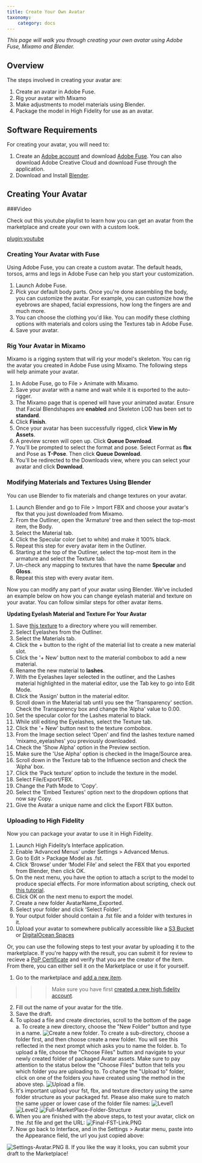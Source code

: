 ```yaml
---
title: Create Your Own Avatar
taxonomy:
    category: docs
---
```


*This page will walk you through creating your own avatar using Adobe Fuse, Mixamo and Blender.*

## Overview

The steps involved in creating your avatar are:

1. Create an avatar in Adobe Fuse.
2. Rig your avatar with Mixamo
3. Make adjustments to model materials using Blender.
4. Package the model in High Fidelity for use as an avatar.

## Software Requirements

For creating your avatar, you will need to:

1. Create an [Adobe account](http://adobe.com/) and download [Adobe Fuse](https://www.adobe.com/products/fuse.html). You can also download Adobe Creative Cloud and download Fuse through the application.
2. Download and Install [Blender](https://www.blender.org/).

## Creating Your Avatar

###Video

Check out this youtube playlist to learn how you can get an avatar from the marketplace and create your own with a custom look.

[plugin:youtube](https://www.youtube.com/watch?v=6NfiH4rdVRM)

### Creating Your Avatar with Fuse

Using Adobe Fuse, you can create a custom avatar. The default heads, torsos, arms and legs in Adobe Fuse can help you start your customization.

1. Launch Adobe Fuse.
2. Pick your default body parts. Once you're done assembling the body, you can customize the avatar. For example, you can customize how the eyebrows are shaped, facial expressions, how long the fingers are and much more.
3. You can choose the clothing you'd like. You can modify these clothing options with materials and colors using the Textures tab in Adobe Fuse.
4. Save your avatar.

### Rig Your Avatar in Mixamo

Mixamo is a rigging system that will rig your model's skeleton. You can rig the avatar you created in Adobe Fuse using Mixamo. The following steps will help animate your avatar.

1. In Adobe Fuse, go to File > Animate with Mixamo.
2. Save your avatar with a name and wait while it is exported to the auto-rigger.
3. The Mixamo page that is opened will have your animated avatar. Ensure that Facial Blendshapes are **enabled** and Skeleton LOD has been set to **standard**.
4. Click **Finish**.
5. Once your avatar has been successfully rigged, click **View in My Assets**.
6. A preview screen will open up. Click **Queue Download**.
7. You'll be prompted to select the format and pose. Select Format as **fbx** and Pose as **T-Pose**. Then click **Queue Download**.
8. You'll be redirected to the Downloads view, where you can select your avatar and click **Download**.

### Modifying Materials and Textures Using Blender

You can use Blender to fix materials and change textures on your avatar.

1. Launch Blender and go to File > Import FBX and choose your avatar's fbx that you just downloaded from Mixamo.
2. From the Outliner, open the 'Armature' tree and then select the top-most item, the Body.
3. Select the Material tab.
4. Click the Specular color (set to white) and make it 100% black.
5. Repeat this step for every avatar item in the Outliner.
6. Starting at the top of the Outliner, select the top-most item in the armature and select the Texture tab.
7. Un-check any mapping to textures that have the name **Specular** and **Gloss**.
8. Repeat this step with every avatar item.

Now you can modify any part of your avatar using Blender. We've included an example below on how you can change eyelash material and texture on your avatar. You can follow similar steps for other avatar items.

**Updating Eyelash Material and Texture For Your Avatar**

1. Save [this texture](http://hifi-content.s3.amazonaws.com/DomainContent/Event%20/Images/mixamo_eyelashes.png) to a directory where you will remember.
2. Select Eyelashes from the Outliner.
3. Select the Materials tab.
4. Click the + button to the right of the material list to create a new material slot.
5. Click the '+ New' button next to the material combobox to add a new material.
6. Rename the new material to **lashes**.
7. With the Eyelashes layer selected in the outliner, and the Lashes material highlighted in the material editor, use the Tab key to go into Edit Mode.
8. Click the ‘Assign' button in the material editor.
9. Scroll down in the Material tab until you see the ‘Transparency' section. Check the Transparency box and change the ‘Alpha' value to 0.00.
10. Set the specular color for the Lashes material to black.
11. While still editing the Eyelashes, select the Texture tab.
12. Click the '+ New' button next to the texture combobox.
13. From the Image section select ‘Open' and find the lashes texture named ‘mixamo_eyelashes' you previously downloaded.
14. Check the 'Show Alpha' option in the Preview section.
15. Make sure the 'Use Alpha' option is checked in the Image/Source area.
16. Scroll down in the Texture tab to the Influence section and check the ‘Alpha’ box.
17. Click the ‘Pack texture’ option to include the texture in the model.
18. Select File/Export/FBX.
19. Change the Path Mode to ‘Copy'.
20. Select the 'Embed Textures' option next to the dropdown options that now say Copy.
21. Give the Avatar a unique name and click the Export FBX button.

### Uploading to High Fidelity

Now you can package your avatar to use it in High Fidelity.

1. Launch High Fidelity’s Interface application.
2. Enable ‘Advanced Menus’ under Settings > Advanced Menus.
3. Go to Edit > Package Model as .fst.
4. Click ‘Browse’ under ‘Model File’ and select the FBX that you exported from Blender, then click OK.
5. On the next menu, you have the option to attach a script to the model to produce special effects. For more information about scripting, check out [this tutorial](https://docs.highfidelity.com/learn-with-us/get-started-with-scripting).
6. Click OK on the next menu to export the model.
7. Create a new folder AvatarName_Exported.
8. Select your folder and click ‘Select Folder’.
9. Your output folder should contain a .fst file and a folder with textures in it.
10. Upload your avatar to somewhere publically accessible like a [S3 Bucket](https://aws.amazon.com/s3/) or [DigitalOcean Spaces](https://www.digitalocean.com/products/spaces/)

Or, you can use the following steps to test your avatar by uploading it to the marketplace. If you're happy with the result, you can submit it for review to recieve a [PoP Certificate](https://docs.highfidelity.com/high-fidelity-commerce/basics/pop) and verify that you are the creator of the item. From there, you can either sell it on the Marketplace or use it for yourself. 

1. Go to the marketplace and [add a new item](https://highfidelity.com/marketplace/items/new).
>>> Make sure you have first [created a new high fidelity account](https://highfidelity.com/users/signup).
2. Fill out the name of your avatar for the title.
3. Save the draft.
4. To upload a file and create directories, scroll to the bottom of the page
    a. To create a new directory, choose the "New Folder" button and type in a name.  ![Create a new folder](Market-Place-Add_Create-Folder.PNG).  To create a sub-directory, choose a folder first, and then choose create a new folder.  You will see this reflected in the next prompt which asks you to name the folder.
    b. To upload a file, choose the "Choose Files" button and navigate to your newly created folder of packaged Avatar assets.  Make sure to pay attention to the status below the "Choose Files" button that tells you which folder you are uploading to.  To change the "Upload to" folder, click on one of the folders you have created using the method in the above step. 
    ![Upload a file](Market-Place-Add_Create-File.PNG).
5. It's important upload your fst, fbx, and texture directory using the same folder structure as your packaged fst.  Please also make sure to match the same upper or lower case of the folder file names:
![Level1](Packaged-Avatar_pt-1.png)
![Level2](Packaged-Avatar_pt-2.png)
![Full-MarketPlace-Folder-Structure](Full-MarketPlace-Folder-Structure.PNG)
6. When you are finished with the above steps, to test your avatar, click on the .fst file and get the URL:
![Final-FST-Link.PNG](Final-FST-Link.PNG)
7. Now go back to Interface, and in the Settings > Avatar menu, paste into the Appearance field, the url you just copied above:

![Settings-Avatar.PNG](Settings-Avatar.PNG)
8. If you like the way it looks, you can submit your draft to the Marketplace!




